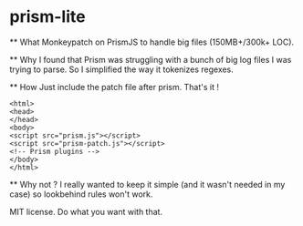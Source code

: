 # prism-lite

** What
Monkeypatch on PrismJS to handle big files (150MB+/300k+ LOC).

** Why
I found that Prism was struggling with a bunch of big log files I was trying to parse. So I simplified the way it tokenizes regexes.

** How
Just include the patch file after prism. That's it !

```
<html>
<head>
</head>
<body>
<script src="prism.js"></script>
<script src="prism-patch.js"></script>
<!-- Prism plugins -->
</body>
</html>
```

** Why not ?
I really wanted to keep it simple (and it wasn't needed in my case) so lookbehind rules won't work.


MIT license. Do what you want with that.
